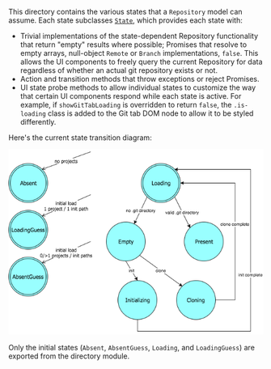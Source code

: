 This directory contains the various states that a `Repository` model can assume. Each state subclasses [`State`](./state.js), which provides each state with:

* Trivial implementations of the state-dependent Repository functionality that return "empty" results where possible; Promises that resolve to empty arrays, null-object `Remote` or `Branch` implementations, `false`. This allows the UI components to freely query the current Repository for data regardless of whether an actual git repository exists or not.
* Action and transition methods that throw exceptions or reject Promises.
* UI state probe methods to allow individual states to customize the way that certain UI components respond while each state is active. For example, if `showGitTabLoading` is overridden to return `false`, the `.is-loading` class is added to the Git tab DOM node to allow it to be styled differently.

Here's the current state transition diagram:

![state transition diagram](./repo-states.png)

Only the initial states (`Absent`, `AbsentGuess`, `Loading`, and `LoadingGuess`) are exported from the directory module.
